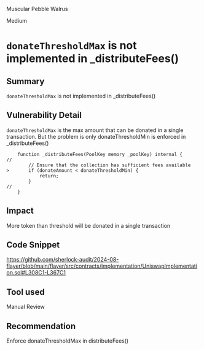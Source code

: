 Muscular Pebble Walrus

Medium

# `donateThresholdMax` is not implemented in _distributeFees()

## Summary
`donateThresholdMax` is not implemented in _distributeFees()

## Vulnerability Detail
`donateThresholdMax` is the max amount that can be donated in a single transaction. But the problem is only donateThresholdMin is enforced in _distributeFees()
```solidity
    function _distributeFees(PoolKey memory _poolKey) internal {
//
        // Ensure that the collection has sufficient fees available
>       if (donateAmount < donateThresholdMin) {
            return;
        }
//
    }
```

## Impact
More token than threshold will be donated in a single transaction

## Code Snippet
https://github.com/sherlock-audit/2024-08-flayer/blob/main/flayer/src/contracts/implementation/UniswapImplementation.sol#L308C1-L367C1

## Tool used
Manual Review

## Recommendation
Enforce donateThresholdMax in distributeFees()
